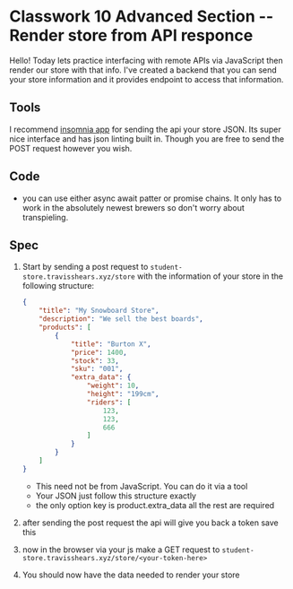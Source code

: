 # Classwork 10 Advanced Section -- Render store from API responce

Hello! Today lets practice interfacing with remote APIs via JavaScript then render our store with
that info. I've created a backend that you can send your store information and it provides endpoint
to access that information.

## Tools

I recommend [insomnia app](https://insomnia.rest/) for sending the api your store JSON. Its super nice interface and has
json linting built in. Though you are free to send the POST request however you wish.

## Code

- you can use either async await patter or promise chains. It only has to work in the absolutely newest brewers so don't worry about transpieling.

## Spec

1. Start by sending a post request to `student-store.travisshears.xyz/store` with the information of your store in the following structure:

    ```json
    {
        "title": "My Snowboard Store",
        "description": "We sell the best boards",
        "products": [
            {
                "title": "Burton X",
                "price": 1400,
                "stock": 33,
                "sku": "001",
                "extra_data": {
                    "weight": 10,
                    "height": "199cm",
                    "riders": [
                        123,
                        123,
                        666
                    ]
                }
            }
        ]
    }
    ```
    - This need not be from JavaScript. You can do it via a tool
    - Your JSON just follow this structure exactly
    - the only option key is product.extra_data all the rest are required

1. after sending the post request the api will give you back a token save this

1. now in the browser via your js make a GET request to `student-store.travisshears.xyz/store/<your-token-here>`

1. You should now have the data needed to render your store
